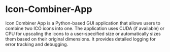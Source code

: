 # Icon-Combiner-App
Icon Combiner App is a Python-based GUI application that allows users to combine two ICO icons into one. The application uses CUDA (if available) or CPU for upscaling the icons to a user-specified size or automatically sizes them based on their original dimensions. It provides detailed logging for error tracking and debugging.
